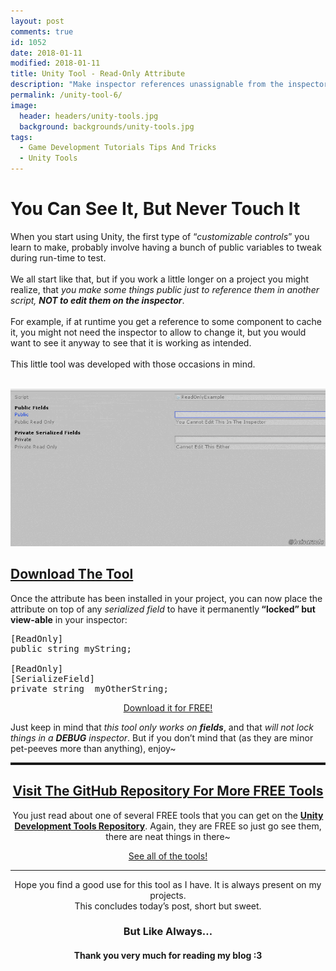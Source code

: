 ```yaml
---
layout: post
comments: true
id: 1052
date: 2018-01-11
modified: 2018-01-11
title: Unity Tool - Read-Only Attribute
description: "Make inspector references unassignable from the inspector, ideal for runtime values you just want to see."
permalink: /unity-tool-6/
image:
  header: headers/unity-tools.jpg
  background: backgrounds/unity-tools.jpg
tags:
  - Game Development Tutorials Tips And Tricks
  - Unity Tools
---
```

<h1>You Can See It, But Never Touch It</h1>

<p>When you start using Unity, the first type of &#8220;<em>customizable controls</em>&#8221; you learn to make, probably involve having a bunch of public variables to tweak during run-time to test.
<br><br>We all start like that, but if you work a little longer on a project you might realize, that <em>you make some things public just to reference them in another script,</em> <em><strong>NOT to edit them on the inspector</strong></em>.
<br><br>For example, if at runtime you get a reference to some component to cache it, you might not need the inspector to allow to change it, but you would want to see it anyway to see that it is working as intended.
<br><br>This little tool was developed with those occasions in mind.</p>

<!--LEFT-->
<div class="row">
    <div class="column2">
        <a href="/images/posts/2018/01/Unity-Tools-8-Read-Only-Text.gif" data-elementor-open-lightbox="default" target="_blank"><br />
                <img src="/images/posts/2018/01/Unity-Tools-8-Read-Only-Text.gif" alt="" data-recalc-dims="1" /> </a>
    </div>
  
<!--RIGHT-->

<div class="column2">
<h2> <a href="https://github.com/heisarzola/Unity-Development-Tools/tree/master/Attributes/Read%20Only" target="_blank">Download The Tool</a></h2>
  <p>Once the attribute has been installed in your project, you can now place the attribute on top of any <em>serialized field</em> to have it permanently<strong> &#8220;locked&#8221; but view-able</strong> in your inspector:

<pre>
[ReadOnly] 
public string myString;

[ReadOnly]
[SerializeField]
private string _myOtherString;
</pre></p>
<center><a href="https://github.com/heisarzola/Unity-Development-Tools/tree/master/Attributes/Read%20Only" class="btn btn-info" target="_blank">Download it for FREE!</a></center>
</div>
<!--END OF COLUMNS-->
</div>

<p>Just keep in mind that <i>this tool only works on <b>fields</b></i>, and that <i>will not lock things in a <b>DEBUG</b> inspector</i>. But if you don&#8217;t mind that (as they are minor pet-peeves more than anything), enjoy~</p>

<!------------------------------------------------------------------------------->
<!--------------------GET MORE USEFUL TIPS ON THE GITHUB WIKI-------------------->
<!------------------------------------------------------------------------------->

<center>

<hr style="border-top: dotted 3px;" />

<h2><a href="https://github.com/heisarzola/Unity-Development-Tools" target="_blank">Visit The GitHub Repository For More FREE Tools</a></h2>

<p>
You just read about one of several FREE tools that you can get on the <a href="https://github.com/heisarzola/Unity-Development-Tools" target="_blank" rel="noopener"><b>Unity Development Tools Repository</b></a>. Again, they are FREE so just go see them, there are neat things in there~
</p>

<a href="https://github.com/heisarzola/Unity-Development-Tools" class="btn btn-sucess" target="_blank">See all of the tools!</a>



<!------------------------------------------------------------------------------->
<!----------------------------------FINAL WORDS---------------------------------->
<!------------------------------------------------------------------------------->

<hr>

<p>Hope you find a good use for this tool as I have. It is always present on my projects.
<br>This concludes today&#8217;s post, short but sweet.</p>

<h3>But Like Always…</h3>

<h4>Thank you very much for reading my blog :3</h4>

<!------------------------------------------------------------------------------->
<!--GAME_DEV-->